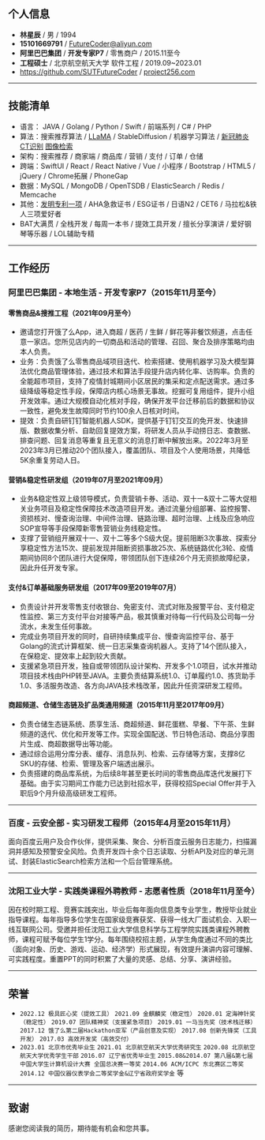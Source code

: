 ## 个人信息
* **林星辰** / 男 / 1994
* **15101669791** / <FutureCoder@aliyun.com>
* **阿里巴巴集团** / **开发专家P7** / 零售商户 / 2015.11至今
* **工程硕士** / 北京航空航天大学 软件工程 / 2019.09~2023.01
* <https://github.com/SUTFutureCoder> / [project256.com](https://project256.com)

---

## 技能清单

* 语言： JAVA / Golang / Python / Swift / 前端系列 / C# / PHP
* 算法：搜索推荐算法 / [LLaMA](https://github.com/SUTFutureCoder/CLANNAD_LLaMA) / StableDiffusion / 机器学习算法 / [新冠肺炎CT识别](https://colab.research.google.com/drive/1TdP5AecNcIQWDD1EhcGWbTf8CGP5A5hx?usp=sharing) [图像检索](https://colab.research.google.com/drive/13uFqZmEl9FRfQ2kip8osnCSqDtwZNk5T?usp=sharing)  
* 架构：搜索推荐 / 商家端 / 商品库 / 营销 / 支付 / 订单 / 仓储
* 跨端：SwiftUI / React / React Native / Vue / 小程序 / Bootstrap / HTML5 / jQuery / Chrome拓展 / PhoneGap
* 数据：MySQL / MongoDB / OpenTSDB / ElasticSearch / Redis / Memcache
* 其他：[发明专利一项](https://aiqicha.baidu.com/patent/info?referId=39a9e6674280d57ea33fb0d7bda3bd4f1e367f56&pid=85252215899659) / AHA急救证书 / ESG证书 / 日语N2 / CET6 / 马拉松&铁人三项爱好者  
* BAT大满贯 / 全栈开发 / 每周一本书 / 提效工具开发 / 擅长分享演讲 / 爱好钢琴等乐器 / LOL辅助专精

---

## 工作经历
### 阿里巴巴集团 - 本地生活 - 开发专家P7（2015年11月至今）

#### 零售商品&搜推工程（2021年09月至今）

* 邀请您打开饿了么App，进入商超 / 医药 / 生鲜 / 鲜花等非餐饮频道，点击任意一家店。您所见店内的一切商品和活动的管理、召回、聚合及排序策略均由本人负责。
* 业务：负责饿了么零售商品域项目迭代、检索搭建、使用机器学习及大模型算法优化商品管理体验，通过技术和算法手段提升店内转化率、访购率。负责的全能超市项目，支持了疫情封城期间小区居民的集采和定点配送需求。通过多级降级等稳定性手段，保障店内核心场景无事故。挖掘可复用组件，提升小组开发效率。通过大规模自动化核对手段，确保开发平台迁移前后的数据和协议一致性，避免发生故障同时节约100余人日核对时间。
* 提效：负责自研钉钉智能机器人SDK，提供基于钉钉交互的免开发、快速排版、数据收集分析、自助回复提效方案，将研发人员从手动捞日志、查数据、排查问题、回复消息等重复且无意义的消息打断中解放出来。2022年3月至2023年3月已推动20个团队接入，覆盖团队、项目及个人使用场景，共降低5K余重复劳动人日。

#### 营销&稳定性研发组（2019年07月至2021年09月）

* 业务&稳定性双上级领导模式，负责营销卡券、活动、双十一&双十二等大促相关业务项目及稳定性保障技术改造项目开发。通过流量分组部署、监控报警、资损核对、慢查询治理、中间件治理、链路治理、超时治理、上线及应急响应SOP宣导等手段保障新零售营销业务线稳定性。
* 支撑了营销组开展双十一、双十二等多个S级大促。提前阻断3次事故、探索分享稳定性方法15次、提前发现并阻断资损事故25次、系统链路优化3轮、疫情期间协同8个团队进行大促保障，带领团队创下连续26个月无资损故障纪录，因此升任开发专家。

#### 支付&订单基础服务研发组（2017年09至2019年07月）
* 负责设计并开发零售支付收银台、免密支付、流式对账及报警平台、支付稳定性监控、第三方支付平台对接等产品，极其慎重对待每一行代码及公司每一分流水，未发生任何事故。
* 完成业务项目开发的同时，自研持续集成平台、慢查询监控平台、基于Golang的流式计算框架、统一日志采集查询机器人。支持了14个团队接入，在保稳定、提效率上起到较大贡献。
* 支援紧急项目开发，独自或带领团队设计架构、开发多个1.0项目，试水并推动项目技术栈由PHP转至JAVA。主要负责结算系统1.0、订单履约1.0、拣货助手1.0、多活服务改造、各方向JAVA技术栈改革，因此升任资深研发工程师。  

#### 商超频道、仓储生态链及扩品类通用频道（2015年11月至2017年09月）
* 负责仓储生态链系统、质享生活、商超频道、鲜花蛋糕、早餐、下午茶、生鲜频道的迭代、优化和开发等工作。实现全国配送、节日特色活动、商品分享图片生成、商超数据导出等功能。
* 通过综合运用分库分表、缓存、消息队列、检索、云存储等方案，支撑8亿SKU的存储、检索、管理及客户端透出展示。
* 负责搭建的商品库系统，为后续8年甚至更长时间的零售商品库迭代发展打下基础。由于实习期间工作能力已达到社招水平，获得校招Special Offer并于入职后9个月升级高级研发工程师。

---

### 百度 - 云安全部 - 实习研发工程师（2015年4月至2015年11月）
面向百度云用户及合作伙伴，提供采集、聚合、分析百度云服务日志能力，扫描漏洞并感知及预警安全风险。负责开发四十余个日志读取、分析API及对应的单元测试、封装ElasticSearch检索方法和一个后台管理系统。

---

### 沈阳工业大学 - 实践类课程外聘教师 - 志愿者性质（2018年11月至今）
因在校时期工程、竞赛实践突出，毕业后每年面向信息类专业学生，教授毕业就业指导课程。每年指导多位学生在国家级竞赛获奖、获得一线大厂面试机会、入职一线互联网公司。受邀并担任沈阳工业大学信息科学与工程学院实践类课程外聘教师，课程可赋予每位学生1学分。每年围绕校招主题，从学生角度通过不同的类比（面向对象、历史、游戏、运动、经济学）形式展现，有效提升演讲内容可理解、可实践程度。重置PPT的同时积累了大量的灵感、总结、分享、演讲经验。

---

## 荣誉
* `2022.12 极具匠心奖（提效工具）`  `2021.09 金麒麟奖（稳定性）`  `2020.01 定海神针奖（稳定性）` `2019.07 团队精神奖（支援紧急项目）`  `2019.01 一马当先奖（技术栈迁移）` `2017.12 饿了么第二届Hackathon亚军（产品创意及实现）` `2017.08 创新先锋奖（工具开发）` `2017.03 高效开发奖（高效交付）  `
* `2023.01 北京市优秀毕业生`  `2021.01 北京航空航天大学优秀研究生` `2020.08 北京航空航天大学优秀学生干部` `2016.07 辽宁省优秀毕业生` `2015.08&2014.07 第八届&第七届中国大学生计算机设计大赛 全国总决赛一等奖` `2014.06 ACM/ICPC 东北赛区二等奖` `2014.12 中国仪器仪表学会二等奖学金&辽宁省政府奖学金` 等

---

## 致谢
感谢您阅读我的简历，期待能有机会和您共事。
